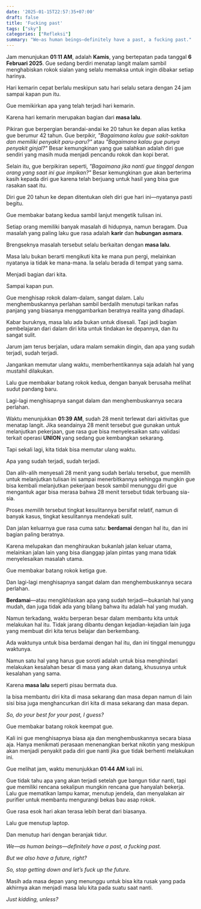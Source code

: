 ```yaml
---
date: '2025-01-15T22:57:35+07:00'
draft: false
title: 'Fucking past'
tags: ["sky"]
categories: ["Refleksi"]
summary: "We—as human beings—definitely have a past, a fucking past."
---
```

Jam menunjukan **01:11 AM**, adalah **Kamis**, yang bertepatan pada tanggal **6 Februari 2025**. Gue sedang berdiri menatap langit malam sambil menghabiskan rokok sialan yang selalu memaksa untuk ingin dibakar setiap harinya.

Hari kemarin cepat berlalu meskipun satu hari selalu setara dengan 24 jam sampai kapan pun itu.

Gue memikirkan apa yang telah terjadi hari kemarin.

Karena hari kemarin merupakan bagian dari **masa lalu**.

Pikiran gue berpergian berandai-andai ke 20 tahun ke depan alias ketika gue berumur 42 tahun. Gue berpikir, *"Bagaimana kalau gue sakit-sakitan dan memiliki penyakit paru-paru?"* atau *"Bagaimana kalau gue punya penyakit ginjal?"* Besar kemungkinan yang gue salahkan adalah diri gue sendiri yang masih muda menjadi pencandu rokok dan kopi berat.

Selain itu, gue berpikiran seperti, *"Bagaimana jika nanti gue tinggal dengan orang yang saat ini gue impikan?"* Besar kemungkinan gue akan berterima kasih kepada diri gue karena telah berjuang untuk hasil yang bisa gue rasakan saat itu.

Diri gue 20 tahun ke depan ditentukan oleh diri gue hari ini—nyatanya pasti begitu.

Gue membakar batang kedua sambil lanjut mengetik tulisan ini.

Setiap orang memiliki banyak masalah di hidupnya, namun beragam. Dua masalah yang paling laku gue rasa adalah **karir** dan **hubungan asmara**.

Brengseknya masalah tersebut selalu berkaitan dengan **masa lalu**.

Masa lalu bukan berarti mengikuti kita ke mana pun pergi, melainkan nyatanya ia tidak ke mana-mana. Ia selalu berada di tempat yang sama.

Menjadi bagian dari kita.

Sampai kapan pun.

Gue menghisap rokok dalam-dalam, sangat dalam. Lalu menghembuskannya perlahan sambil berdalih menutupi tarikan nafas panjang yang biasanya menggambarkan beratnya realita yang dihadapi.

Kabar buruknya, masa lalu ada bukan untuk disesali. Tapi jadi bagian pembelajaran dari dalam diri kita untuk tindakan ke depannya, dan itu sangat sulit.

Jarum jam terus berjalan, udara malam semakin dingin, dan apa yang sudah terjadi, sudah terjadi.

Jangankan memutar ulang waktu, memberhentikannya saja adalah hal yang mustahil dilakukan.

Lalu gue membakar batang rokok kedua, dengan banyak berusaha melihat sudut pandang baru.

Lagi-lagi menghisapnya sangat dalam dan menghembuskannya secara perlahan.

Waktu menunjukkan **01:39 AM**, sudah 28 menit terlewat dari aktivitas gue menatap langit. Jika seandainya 28 menit tersebut gue gunakan untuk melanjutkan pekerjaan, gue rasa gue bisa menyelesaikan satu validasi terkait operasi **UNION** yang sedang gue kembangkan sekarang.

Tapi sekali lagi, kita tidak bisa memutar ulang waktu.

Apa yang sudah terjadi, sudah terjadi.

Dan alih-alih menyesali 28 menit yang sudah berlalu tersebut, gue memilih untuk melanjutkan tulisan ini sampai menerbitkannya sehingga mungkin gue bisa kembali melanjutkan pekerjaan besok sambil menunggu diri gue mengantuk agar bisa merasa bahwa 28 menit tersebut tidak terbuang sia-sia.

Proses *memilih* tersebut tingkat kesulitannya bersifat relatif, namun di banyak kasus, tingkat kesulitannya mendekati sulit.

Dan jalan keluarnya gue rasa cuma satu: **berdamai** dengan hal itu, dan ini bagian paling beratnya.

Karena melupakan dan menghiraukan bukanlah jalan keluar utama, melainkan jalan lain yang bisa dianggap jalan pintas yang mana tidak menyelesaikan masalah utama.

Gue membakar batang rokok ketiga gue.

Dan lagi-lagi menghisapnya sangat dalam dan menghembuskannya secara perlahan.

**Berdamai**—atau mengikhlaskan apa yang sudah terjadi—bukanlah hal yang mudah, dan juga tidak ada yang bilang bahwa itu adalah hal yang mudah.

Namun terkadang, waktu berperan besar dalam membantu kita untuk melakukan hal itu. Tidak jarang dibantu dengan kejadian-kejadian lain juga yang membuat diri kita terus belajar dan berkembang.

Ada waktunya untuk bisa berdamai dengan hal itu, dan ini tinggal menunggu waktunya.

Namun satu hal yang harus gue soroti adalah untuk bisa menghindari melakukan kesalahan besar di masa yang akan datang, khususnya untuk kesalahan yang sama.

Karena **masa lalu** seperti pisau bermata dua.

Ia bisa membantu diri kita di masa sekarang dan masa depan namun di lain sisi bisa juga menghancurkan diri kita di masa sekarang dan masa depan.

*So, do your best for your past, I guess?*

Gue membakar batang rokok keempat gue.

Kali ini gue menghisapnya biasa aja dan menghembuskannya secara biasa aja. Hanya menikmati perasaan menenangkan berkat nikotin yang meskipun akan menjadi penyakit pada diri gue nanti jika gue tidak berhenti melakukan ini.

Gue melihat jam, waktu menunjukkan **01:44 AM** kali ini.

Gue tidak tahu apa yang akan terjadi setelah gue bangun tidur nanti, tapi gue memiliki rencana sekalipun mungkin rencana gue hanyalah bekerja. Lalu gue mematikan lampu kamar, menutup jendela, dan menyalakan air purifier untuk membantu mengurangi bekas bau asap rokok.

Gue rasa esok hari akan terasa lebih berat dari biasanya.

Lalu gue menutup laptop.

Dan menutup hari dengan beranjak tidur.

*We—as human beings—definitely have a past, a fucking past.*

*But we also have a future, right?*

*So, stop getting down and let’s fuck up the future.*

Masih ada masa depan yang menunggu untuk bisa kita rusak yang pada akhirnya akan menjadi masa lalu kita pada suatu saat nanti.

*Just kidding, unless?*

